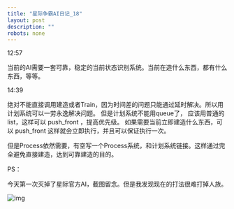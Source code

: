 ```yaml
---
title: "星际争霸AI日记_18"
layout: post
description: ""
robots: none
---
```


12:57

当前的AI需要一套可靠，稳定的当前状态识别系统。当前在造什么东西，都有什么东西，等等。

14:39

绝对不能直接调用建造或者Train，因为时间差的问题只能通过延时解决。所以用计划系统可以一劳永逸解决问题。
但是计划系统不能用queue了， 应该用普通的list，这样可以 push_front ，提高优先级。
如果需要当前立即建造什么东西，可以 push_front 这样就会立即执行，并且可以保证执行一次。

但是Process依然需要，有空写一个Process系统，和计划系统链接。这样通过完全避免直接建造，达到可靠建造的目的。

PS：

今天第一次灭掉了星际官方AI，截图留念。但是我发现现在的打法很难打掉人族。

![img](https://raw.githubusercontent.com/StupidCodeGenerator/StupidCodeGenerator.github.io/master/images/FirstBeat.png)